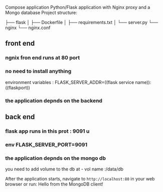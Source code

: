 Compose application
Python/Flask application with Nginx proxy and a Mongo database
Project structure:


├── flask
│   ├── Dockerfile
│   ├── requirements.txt
│   └── server.py
└── nginx
    └── nginx.conf


## front end 
### ngnix fron end runs at 80 port 
### no need to install anything 
environment variables : 
      FLASK_SERVER_ADDR=((flask service name)):((flaskport))
      
### the application depnds on the backend 

## back end 
### flask app runs in this prot : 9091 u
### env  FLASK_SERVER_PORT=9091
### the application depnds on the mongo db  


you need to add volume to the db at - vol name :/data/db



After the application starts, navigate to `http://localhost:80` in your web browser or run:
Hello from the MongoDB client!